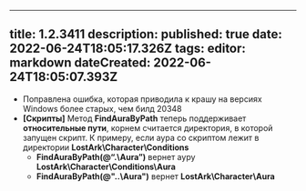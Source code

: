 
---
title: 1.2.3411
description: 
published: true
date: 2022-06-24T18:05:17.326Z
tags: 
editor: markdown
dateCreated: 2022-06-24T18:05:07.393Z
---		
		
- Поправлена ошибка, которая приводила к крашу на версиях Windows более старых, чем билд 20348
- **[Скрипты]** Метод **FindAuraByPath** теперь поддерживает **относительные пути**, корнем считается директория, в которой запущен скрипт. К примеру, если аура со скриптом лежит в директории **LostArk\Character\Conditions**
  - **FindAuraByPath(@“.\Aura”)** вернет ауру **LostArk\Character\Conditions\Aura**
  - **FindAuraByPath(@"..\Aura")** вернет **LostArk\Character\Aura**